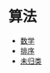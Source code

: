 # 算法

- [数学](src/algorithms/math)
- [排序](src/algorithms/sort)
- [未归类](src/algorithms/uncategorized)
